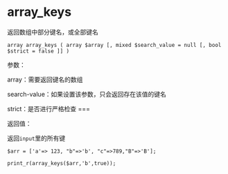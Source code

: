 # array\_keys

返回数组中部分键名，或全部键名

```
array array_keys ( array $array [, mixed $search_value = null [, bool $strict = false ]] )
```

参数：

array：需要返回键名的数组

search-value：如果设置该参数，只会返回存在该值的键名

strict：是否进行严格检查 ===

返回值：

返回`input`里的所有键

```
$arr = ['a'=> 123, "b"=>'b', "c"=>789,"B"=>'B'];

print_r(array_keys($arr,'b',true));
```



